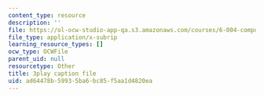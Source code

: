 ```yaml
---
content_type: resource
description: ''
file: https://ol-ocw-studio-app-qa.s3.amazonaws.com/courses/6-004-computation-structures-spring-2017/ad64478b59935ba6bc85f5aa1d4820ea_0h3SCozKaR4.vtt
file_type: application/x-subrip
learning_resource_types: []
ocw_type: OCWFile
parent_uid: null
resourcetype: Other
title: 3play caption file
uid: ad64478b-5993-5ba6-bc85-f5aa1d4820ea
---
```

